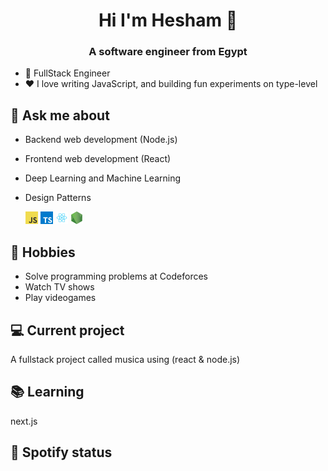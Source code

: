 <h1 align="center">Hi I'm Hesham 👋</h1>
<h3 align="center">A software engineer from Egypt</h3>

- 💼 FullStack Engineer
- ❤️ I love writing JavaScript, and building fun experiments on type-level

## 💬 Ask me about
- Backend web development (Node.js)
- Frontend web development (React)
- Deep Learning and Machine Learning
- Design Patterns

   <div>
        <code><img height="20" alt="javascript" 
        src="https://raw.githubusercontent.com/github/explore/80688e429a7d4ef2fca1e82350fe8e3517d3494d/topics/javascript/javascript.png"></code>
        <code><img height="20" alt="typescript" 
        src="https://raw.githubusercontent.com/github/explore/80688e429a7d4ef2fca1e82350fe8e3517d3494d/topics/typescript/typescript.png"></code>
        <code><img height="20" alt="react" 
        src="https://raw.githubusercontent.com/github/explore/80688e429a7d4ef2fca1e82350fe8e3517d3494d/topics/react/react.png"></code>
        <code><img height="20" alt="nodejs" 
        src="https://raw.githubusercontent.com/github/explore/80688e429a7d4ef2fca1e82350fe8e3517d3494d/topics/nodejs/nodejs.png"></code>    
   </div>

## 📅 Hobbies
- Solve programming problems at Codeforces
- Watch TV shows
- Play videogames

## 💻 Current project
A fullstack project called musica using (react & node.js)

## 📚 Learning
next.js
## 🎵 Spotify status
